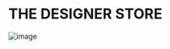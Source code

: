 # THE DESIGNER STORE
![image](https://github.com/mwongess/multiframe-shop/assets/86522089/492b7a65-9831-4712-8791-7f2f5d22b804)


